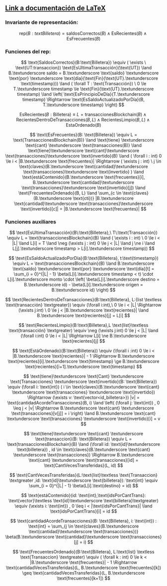 ## [Link a documentación de LaTeX](https://ashki23.github.io/markdown-latex.html#latex-equations)
### Invariante de representación:

$$
\text{rep}(B:text{Billetera}) = \text{saldosCorrectos}(B) \land \text{EsRecientes}(B) \land \text{EsFrecuentes}(B)
$$

### Funciones del rep:
$$
\text{SaldosCorrectos}(B:\text{Billetera}) \equiv 
( \exists \ \text{UT:transaccion}) \text{EsUltimaTransacción}(\text{UT}) \land B.\textunderscore saldo = B.\textunderscore \text{saldo} \textunderscore \text{por} \textunderscore \text{dia}(\text{Fin}(\text{UT}.\textunderscore \text{timestamp})) \land 
( \forall T : \text{Transacción}) \  0 \le T.\textunderscore timestamp \le \text{Fin}(\text{UT}.\textunderscore timestamp) \land 
\left( \text{EsPrincipioDeDía}(T.\textunderscore timestamp) \Rightarrow \text{EsSaldoActualizadoPorDía}(B, T.\textunderscore timestamp) \right)
$$

$$
\text{EsRecientes}(B : \text{Billetera}) \equiv 
 L = \text{transaccionesBlockchain}(B) \land 
\text{RecientesDentroDeTransacciones}(B, L) \land 
\text{RecientesLimpio}(B, L) \land 
\text{EstaOrdenado}(B)
$$

$$
\text{EsFrecuentes}(B: \text{Billetera}) \equiv L = \text{TransaccionesBlockchain(B)} \land \text{tiene} \textunderscore \text{cant} \textunderscore \text{transacciones(B)} \land
\text{tiene}\textunderscore \text{cant}\textunderscore \text{transacciones}\textunderscore \text{invertido}(B) \land ( 
\forall i : int) 0 \le i < |B.\textunderscore \text{frecuentes}| \Rightarrow 
( \exists j : int) \ j \in \text{claves}(B.\textunderscore \text{cantidad}\textunderscore \text{transacciones}\textunderscore \text{invertido} ) \land 
\text{estáContenido}(B.\textunderscore \text{frecuentes}[i], B.\textunderscore \text{cantidad}\textunderscore \text{transacciones}\textunderscore \text{invertido}[j]) \land 
\text{FrecuentesOrdenado}(B, L)
\land \sum_{c \in \text{claves}(B.\textunderscore \text{cti})} |B.\textunderscore \text{cantidad}\textunderscore \text{transacciones}\textunderscore \text{invertido}[c]| = |B.\textunderscore \text{frecuentes}|
$$



### Funciones auxiliares
$$
\text{EsUltimaTransacción}(B\:\text{Billetera},\ T\:\text{Transacción}) \equiv 
L = \text{transaccionesBlockchain}(B) \land 
( \exists i : int) \ 0 \le i < |L| \land L[i] = T \land 
\neg (\exists j : int) 0 \le j < |L| \land j \ne i \land L[j].\textunderscore timestamp > L[i].\textunderscore timestamp))
$$

$$
\text{EsSaldoActualizadoPorDía}(B:\text{Billetera}, t:\text{timestamp}) \equiv 
L = \text{transaccionesBlockchain}(B) \land 
B.\textunderscore \text{saldo} \textunderscore \text{por} \textunderscore \text{día}[t] = 
\sum_{i = 0}^{|L| - 1} 
\beta(L[i].\textunderscore timestamp < t) \cdot L[i].\textunderscore monto \cdot 
\left( \beta(L[i].\textunderscore destino = B.\textunderscore id) - \beta(L[i].\textunderscore origen = B.\textunderscore id) \right)
$$

$$
\text{RecientesDentroDeTransacciones}(B:\text{Billetera}, L:{list \textless \text{transacción} \textgreater}) \equiv 
(\forall i:int),\ 0 \le i < |L| \Rightarrow 
(\exists j:int) \ 0 \le j < |B.\textunderscore \text{recientes}| \land B.\textunderscore \text{recientes}[j] = L[i]
$$

$$
\text{RecientesLimpio}(B:\text{Billetera},L \text{list}\textless \text{transacción} \textgreater) \equiv 
\neg (\exists j:int) 0 \le j < |L| \land (\forall i:int) 0 \le i < |L| \Rightarrow L[i] \ne B.\textunderscore \text{recientes}[j]
$$

$$
\text{EstáOrdenado}(B:\text{Billetera}) \equiv 
(\forall i :int) 0 \le i < |B.\textunderscore \text{recientes}| - 1 \Rightarrow 
B.\textunderscore \text{recientes}[i].\textunderscore \text{timestamp} \ge B.\textunderscore \text{recientes}[i+1].\textunderscore \text{timestamp}
$$

$$
\text{tiene}\textunderscore \text{Cant} \textunderscore \text{Transacciones} \textunderscore \text{invertido}(B: \text{Billetera}) \equiv 
(\forall i: \text{int}) ( i \in \text{claves}(B.\textunderscore \text{cant} \textunderscore \text{transacciones} \textunderscore \text{invertido}) \Rightarrow 
(\exists v: \text{vector<id_billetera>}) 
|v| = \text{cantidadAcordeTransacciones}(B, i) \land
\left( (\forall j: \text{int}) , 0 \leq j < |v| \Rightarrow B.\textunderscore \text{cant} \textunderscore \text{transacciones}[v[j]] = i \right) \land 
B.\textunderscore \text{cant} \textunderscore \text{transacciones} \textunderscore \text{invertido}[i] = v 
$$

$$
\text{tiene}\textunderscore \text{cant} \textunderscore \text{transaccion}(B: \text{Billetera}) \equiv 
L = \text{transaccionesBlockchain}(B) \land 
(\forall id: \text{id}\textunderscore \text{billetera}) , id \in \text{claves}(B.\textunderscore \text{cant} \textunderscore \text{transacciones}) \Rightarrow 
B.\textunderscore \text{cant} \textunderscore \text{transacciones}[id] = \text{CantVecesTransferidas}(L, id)
$$

$$
\text{CantVecesTransferidas}(L:\text{list}\textless \text{Transaccion} \textgreater ,id: \text{id}\textunderscore \text{billetera}): \text{int} \equiv 
\sum_{i = 0}^{|L| - 1} 
\beta(L[i].\text{destino} = id)
$$

$$
\text{estáContenido}(id: \text{int},\text{idsPorCantTrans}: \text{vector}\textless \text{id}\textunderscore \text{billetera}\textgreater) \equiv 
(\exists i: \text{int}) , 0 \leq i < |\text{idsPorCantTrans}| \land \text{idsPorCantTrans}[i] = id
$$

$$
\text{cantidadAcordeTransacciones}(B: \text{Billetera}, i: \text{int}) : \text{int} = 
\sum_{j \in \text{claves}(B.\textunderscore \text{cantidad}\textunderscore \text{transacciones})} 
\beta(B.\textunderscore \text{cantidad}\textunderscore \text{transacciones}[j] = i)
$$

$$
\text{FrecuentesOrdenado}(B:\text{Billetera}, L:\text{list} \textless \text{Transaccion} \textgreater) \equiv ( \forall k : int) 0 \le k < |B.\textunderscore \text{frecuentes}| - 1 \Rightarrow 
\text{cantidadVecesTransferidas}(L, B.\textunderscore \text{frecuentes}[k]) \geq 
\text{cantidadVecesTransferidas}(L, B.\textunderscore \text{frecuentes}[k+1])
$$



